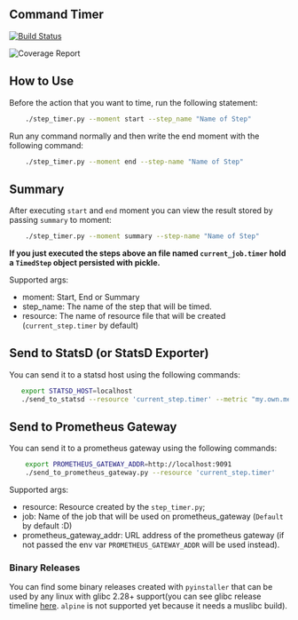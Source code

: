 ## Command Timer

[![Build Status](https://cloud.drone.io/api/badges/gcavalcante8808/step-timer-to-prom-gateway/status.svg)](https://cloud.drone.io/gcavalcante8808/step-timer-to-prom-gateway)

![Coverage Report](https://codecov.io/gh/gcavalcante8808/step-timer-to-prom-gateway/branch/master/graph/badge.svg)

## How to Use

Before the action that you want to time, run the following statement:

```bash
    ./step_timer.py --moment start --step_name "Name of Step"
```

Run any command normally and then write the end moment with the following command:

```bash
    ./step_timer.py --moment end --step-name "Name of Step"
```

## Summary

After executing `start` and `end` moment you can view the result stored by passing `summary` to moment:

```bash
    ./step_timer.py --moment summary --step-name "Name of Step"
```

**If you just executed the steps above an file named `current_job.timer` hold a `TimedStep` object persisted with pickle.**

Supported args:
 * moment: Start, End or Summary
 * step_name: The name of the step that will be timed.
 * resource: The name of resource file that will be created (`current_step.timer` by default)

## Send to StatsD (or StatsD Exporter)

You can send it to a statsd host using the following commands:
```bash
   export STATSD_HOST=localhost
   ./send_to_statsd --resource 'current_step.timer' --metric "my.own.metric"
```

## Send to Prometheus Gateway

You can send it to a prometheus gateway using the following commands:

```bash
    export PROMETHEUS_GATEWAY_ADDR=http://localhost:9091
    ./send_to_prometheus_gateway.py --resource 'current_step.timer'
```

Supported args:
 * resource: Resource created by the `step_timer.py`;
 * job: Name of the job that will be used on prometheus_gateway (`Default` by default :D)
 * prometheus_gateway_addr: URL address of the prometheus gateway (if not passed the env var `PROMETHEUS_GATEWAY_ADDR` will be used instead).
 
 ### Binary Releases
 
 You can find some binary releases created with `pyinstaller` that can be used by any linux with glibc 2.28+ support(you can see glibc release timeline [here](https://sourceware.org/glibc/wiki/Glibc%20Timeline). `alpine` is not supported yet because it needs a muslibc build).
